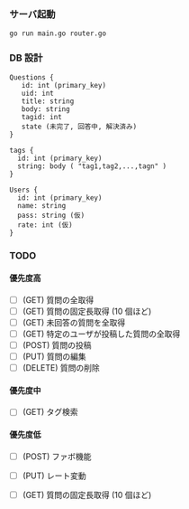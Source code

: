### サーバ起動
```
go run main.go router.go
```

### DB 設計
```
Questions {
   id: int (primary_key)
   uid: int
   title: string
   body: string
   tagid: int
   state (未完了, 回答中, 解決済み)
}

tags {
  id: int (primary_key)
  string: body ( "tag1,tag2,...,tagn" )
}

Users {
  id: int (primary_key)
  name: string
  pass: string (仮)
  rate: int (仮)
}
```

### TODO

#### 優先度高

- [ ] (GET) 質問の全取得
- [ ] (GET) 質問の固定長取得 (10 個ほど)
- [ ] (GET) 未回答の質問を全取得
- [ ] (GET) 特定のユーザが投稿した質問の全取得
- [ ] (POST) 質問の投稿
- [ ] (PUT) 質問の編集
- [ ] (DELETE) 質問の削除

####  優先度中

- [ ] (GET) タグ検索

#### 優先度低
- [ ] (POST) ファボ機能
- [ ] (PUT) レート変動

- [ ] (GET) 質問の固定長取得 (10 個ほど)
